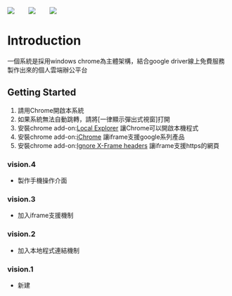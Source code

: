 <img src="https://kelt8080.github.io/public//image/app/chrome.png">　&nbsp;　<img src="https://kelt8080.github.io/public//image/app/windows.png">　&nbsp;　<img src="https://kelt8080.github.io/public//image/app/google_driver.png">


# Introduction

一個系統是採用windows chrome為主體架構，結合google driver線上免費服務製作出來的個人雲端辦公平台


## Getting Started
1. 請用Chrome開啟本系統
1. 如果系統無法自動跳轉，請將[一律顯示彈出式視窗]打開
1. 安裝chrome add-on:[Local Explorer](https://chrome.google.com/webstore/detail/local-explorer-file-manag/eokekhgpaakbkfkmjjcbffibkencdfkl?utm_source=chrome-app-launcher-info-dialog) 讓Chrome可以開啟本機程式
1. 安裝chrome add-on:[iChrome](https://chrome.google.com/webstore/detail/ichrome-a-fast-productive/oghkljobbhapacbahlneolfclkniiami?utm_source=chrome-app-launcher-info-dialog) 讓iframe支援google系列產品
1. 安裝chrome add-on:[Ignore X-Frame headers](https://chrome.google.com/webstore/detail/ignore-x-frame-headers/gleekbfjekiniecknbkamfmkohkpodhe?utm_source=chrome-app-launcher-info-dialog) 讓iframe支援https的網頁

### vision.4
* 製作手機操作介面

### vision.3
* 加入iframe支援機制

### vision.2
* 加入本地程式連結機制

### vision.1
* 新建
